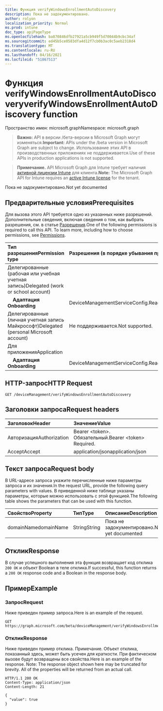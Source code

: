 ```yaml
---
title: Функция verifyWindowsEnrollmentAutoDiscovery
description: Пока не задокументировано.
author: rolyon
localization_priority: Normal
ms.prod: intune
doc_type: apiPageType
ms.openlocfilehash: ba870846dfb27921a5cb949f5d70044b9cbc34af
ms.sourcegitcommit: ed45b5ce0583dfa4d12f7cb0b3ac0c5aeb2318d4
ms.translationtype: MT
ms.contentlocale: ru-RU
ms.lasthandoff: 04/16/2021
ms.locfileid: "51867513"
---
```

# <a name="verifywindowsenrollmentautodiscovery-function"></a><span data-ttu-id="09fb7-103">Функция verifyWindowsEnrollmentAutoDiscovery</span><span class="sxs-lookup"><span data-stu-id="09fb7-103">verifyWindowsEnrollmentAutoDiscovery function</span></span>

<span data-ttu-id="09fb7-104">Пространство имен: microsoft.graph</span><span class="sxs-lookup"><span data-stu-id="09fb7-104">Namespace: microsoft.graph</span></span>

> <span data-ttu-id="09fb7-105">**Важно:** API в версии /бета-версии в Microsoft Graph могут изменяться.</span><span class="sxs-lookup"><span data-stu-id="09fb7-105">**Important:** APIs under the /beta version in Microsoft Graph are subject to change.</span></span> <span data-ttu-id="09fb7-106">Использование этих API в производственных приложениях не поддерживается.</span><span class="sxs-lookup"><span data-stu-id="09fb7-106">Use of these APIs in production applications is not supported.</span></span>

> <span data-ttu-id="09fb7-107">**Примечание.** API Microsoft Graph для Intune требует наличия [активной лицензии Intune](https://go.microsoft.com/fwlink/?linkid=839381) для клиента.</span><span class="sxs-lookup"><span data-stu-id="09fb7-107">**Note:** The Microsoft Graph API for Intune requires an [active Intune license](https://go.microsoft.com/fwlink/?linkid=839381) for the tenant.</span></span>

<span data-ttu-id="09fb7-108">Пока не задокументировано.</span><span class="sxs-lookup"><span data-stu-id="09fb7-108">Not yet documented</span></span>
## <a name="prerequisites"></a><span data-ttu-id="09fb7-109">Предварительные условия</span><span class="sxs-lookup"><span data-stu-id="09fb7-109">Prerequisites</span></span>
<span data-ttu-id="09fb7-p102">Для вызова этого API требуется одно из указанных ниже разрешений. Дополнительные сведения, включая сведения о том, как выбрать разрешения, см. в статье [Разрешения](/graph/permissions-reference).</span><span class="sxs-lookup"><span data-stu-id="09fb7-p102">One of the following permissions is required to call this API. To learn more, including how to choose permissions, see [Permissions](/graph/permissions-reference).</span></span>

|<span data-ttu-id="09fb7-112">Тип разрешения</span><span class="sxs-lookup"><span data-stu-id="09fb7-112">Permission type</span></span>|<span data-ttu-id="09fb7-113">Разрешения (в порядке убывания привилегий)</span><span class="sxs-lookup"><span data-stu-id="09fb7-113">Permissions (from most to least privileged)</span></span>|
|:---|:---|
|<span data-ttu-id="09fb7-114">Делегированные (рабочая или учебная учетная запись)</span><span class="sxs-lookup"><span data-stu-id="09fb7-114">Delegated (work or school account)</span></span>||
| <span data-ttu-id="09fb7-115">&nbsp; &nbsp; **Адаптация**</span><span class="sxs-lookup"><span data-stu-id="09fb7-115">&nbsp; &nbsp; **Onboarding**</span></span> | <span data-ttu-id="09fb7-116">DeviceManagementServiceConfig.ReadWrite.All</span><span class="sxs-lookup"><span data-stu-id="09fb7-116">DeviceManagementServiceConfig.ReadWrite.All</span></span>|
|<span data-ttu-id="09fb7-117">Делегированные (личная учетная запись Майкрософт)</span><span class="sxs-lookup"><span data-stu-id="09fb7-117">Delegated (personal Microsoft account)</span></span>|<span data-ttu-id="09fb7-118">Не поддерживается.</span><span class="sxs-lookup"><span data-stu-id="09fb7-118">Not supported.</span></span>|
|<span data-ttu-id="09fb7-119">Для приложения</span><span class="sxs-lookup"><span data-stu-id="09fb7-119">Application</span></span>||
| <span data-ttu-id="09fb7-120">&nbsp; &nbsp; **Адаптация**</span><span class="sxs-lookup"><span data-stu-id="09fb7-120">&nbsp; &nbsp; **Onboarding**</span></span> | <span data-ttu-id="09fb7-121">DeviceManagementServiceConfig.ReadWrite.All</span><span class="sxs-lookup"><span data-stu-id="09fb7-121">DeviceManagementServiceConfig.ReadWrite.All</span></span>|

## <a name="http-request"></a><span data-ttu-id="09fb7-122">HTTP-запрос</span><span class="sxs-lookup"><span data-stu-id="09fb7-122">HTTP Request</span></span>
<!-- {
  "blockType": "ignored"
}
-->
``` http
GET /deviceManagement/verifyWindowsEnrollmentAutoDiscovery
```

## <a name="request-headers"></a><span data-ttu-id="09fb7-123">Заголовки запроса</span><span class="sxs-lookup"><span data-stu-id="09fb7-123">Request headers</span></span>
|<span data-ttu-id="09fb7-124">Заголовок</span><span class="sxs-lookup"><span data-stu-id="09fb7-124">Header</span></span>|<span data-ttu-id="09fb7-125">Значение</span><span class="sxs-lookup"><span data-stu-id="09fb7-125">Value</span></span>|
|:---|:---|
|<span data-ttu-id="09fb7-126">Авторизация</span><span class="sxs-lookup"><span data-stu-id="09fb7-126">Authorization</span></span>|<span data-ttu-id="09fb7-127">Bearer &lt;token&gt;. Обязательный.</span><span class="sxs-lookup"><span data-stu-id="09fb7-127">Bearer &lt;token&gt; Required.</span></span>|
|<span data-ttu-id="09fb7-128">Accept</span><span class="sxs-lookup"><span data-stu-id="09fb7-128">Accept</span></span>|<span data-ttu-id="09fb7-129">application/json</span><span class="sxs-lookup"><span data-stu-id="09fb7-129">application/json</span></span>|

## <a name="request-body"></a><span data-ttu-id="09fb7-130">Текст запроса</span><span class="sxs-lookup"><span data-stu-id="09fb7-130">Request body</span></span>
<span data-ttu-id="09fb7-131">В URL-адресе запроса укажите перечисленные ниже параметры запроса и их значения.</span><span class="sxs-lookup"><span data-stu-id="09fb7-131">In the request URL, provide the following query parameters with values.</span></span>
<span data-ttu-id="09fb7-132">В приведенной ниже таблице указаны параметры, которые можно использовать с этой функцией.</span><span class="sxs-lookup"><span data-stu-id="09fb7-132">The following table shows the parameters that can be used with this function.</span></span>

|<span data-ttu-id="09fb7-133">Свойство</span><span class="sxs-lookup"><span data-stu-id="09fb7-133">Property</span></span>|<span data-ttu-id="09fb7-134">Тип</span><span class="sxs-lookup"><span data-stu-id="09fb7-134">Type</span></span>|<span data-ttu-id="09fb7-135">Описание</span><span class="sxs-lookup"><span data-stu-id="09fb7-135">Description</span></span>|
|:---|:---|:---|
|<span data-ttu-id="09fb7-136">domainName</span><span class="sxs-lookup"><span data-stu-id="09fb7-136">domainName</span></span>|<span data-ttu-id="09fb7-137">String</span><span class="sxs-lookup"><span data-stu-id="09fb7-137">String</span></span>|<span data-ttu-id="09fb7-138">Пока не задокументировано.</span><span class="sxs-lookup"><span data-stu-id="09fb7-138">Not yet documented</span></span>|



## <a name="response"></a><span data-ttu-id="09fb7-139">Отклик</span><span class="sxs-lookup"><span data-stu-id="09fb7-139">Response</span></span>
<span data-ttu-id="09fb7-140">В случае успешного выполнения эта функция возвращает код отклика `200 OK` и объект Boolean в теле отклика.</span><span class="sxs-lookup"><span data-stu-id="09fb7-140">If successful, this function returns a `200 OK` response code and a Boolean in the response body.</span></span>

## <a name="example"></a><span data-ttu-id="09fb7-141">Пример</span><span class="sxs-lookup"><span data-stu-id="09fb7-141">Example</span></span>
### <a name="request"></a><span data-ttu-id="09fb7-142">Запрос</span><span class="sxs-lookup"><span data-stu-id="09fb7-142">Request</span></span>
<span data-ttu-id="09fb7-143">Ниже приведен пример запроса.</span><span class="sxs-lookup"><span data-stu-id="09fb7-143">Here is an example of the request.</span></span>
``` http
GET https://graph.microsoft.com/beta/deviceManagement/verifyWindowsEnrollmentAutoDiscovery(domainName='parameterValue')
```

### <a name="response"></a><span data-ttu-id="09fb7-144">Отклик</span><span class="sxs-lookup"><span data-stu-id="09fb7-144">Response</span></span>
<span data-ttu-id="09fb7-p104">Ниже приведен пример отклика. Примечание. Объект отклика, показанный здесь, может быть усечен для краткости. При фактическом вызове будут возвращены все свойства.</span><span class="sxs-lookup"><span data-stu-id="09fb7-p104">Here is an example of the response. Note: The response object shown here may be truncated for brevity. All of the properties will be returned from an actual call.</span></span>
``` http
HTTP/1.1 200 OK
Content-Type: application/json
Content-Length: 21

{
  "value": true
}
```










